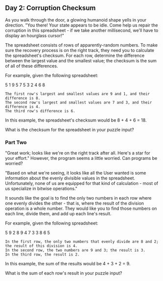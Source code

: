 ## Day 2: Corruption Checksum

As you walk through the door, a glowing humanoid shape yells in your direction. "You there! Your state appears to be idle. Come help us repair the corruption in this spreadsheet - if we take another millisecond, we'll have to display an hourglass cursor!"

The spreadsheet consists of rows of apparently-random numbers. To make sure the recovery process is on the right track, they need you to calculate the spreadsheet's checksum. For each row, determine the difference between the largest value and the smallest value; the checksum is the sum of all of these differences.

For example, given the following spreadsheet:

5 1 9 5
7 5 3
2 4 6 8

    The first row's largest and smallest values are 9 and 1, and their difference is 8.
    The second row's largest and smallest values are 7 and 3, and their difference is 4.
    The third row's difference is 6.

In this example, the spreadsheet's checksum would be 8 + 4 + 6 = 18.

What is the checksum for the spreadsheet in your puzzle input?

### Part Two

"Great work; looks like we're on the right track after all. Here's a star for your effort." However, the program seems a little worried. Can programs be worried?

"Based on what we're seeing, it looks like all the User wanted is some information about the evenly divisible values in the spreadsheet. Unfortunately, none of us are equipped for that kind of calculation - most of us specialize in bitwise operations."

It sounds like the goal is to find the only two numbers in each row where one evenly divides the other - that is, where the result of the division operation is a whole number. They would like you to find those numbers on each line, divide them, and add up each line's result.

For example, given the following spreadsheet:

5 9 2 8
9 4 7 3
3 8 6 5

    In the first row, the only two numbers that evenly divide are 8 and 2; the result of this division is 4.
    In the second row, the two numbers are 9 and 3; the result is 3.
    In the third row, the result is 2.

In this example, the sum of the results would be 4 + 3 + 2 = 9.

What is the sum of each row's result in your puzzle input?
